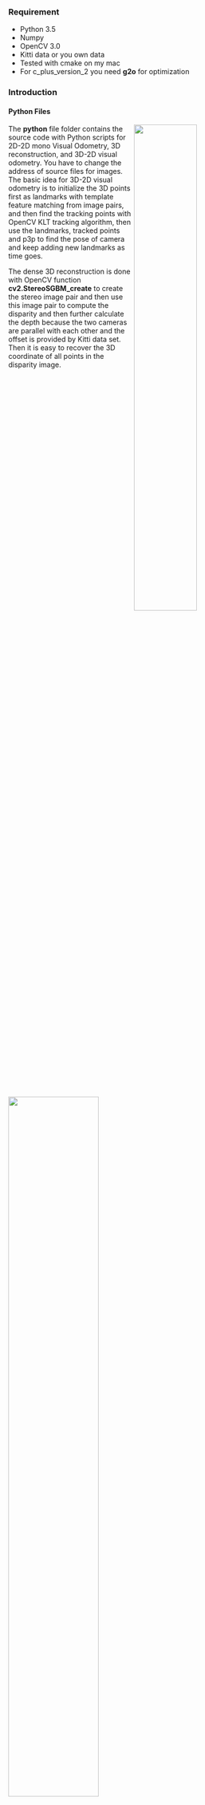 ### Requirement
* Python 3.5
* Numpy
* OpenCV 3.0
* Kitti data or you own data
* Tested with cmake on my mac
* For c\_plus\_version\_2 you need **g2o** for optimization

### Introduction

#### Python Files
<img src='img/vo_pipeline.png' align='right' width='50%'>

The **python** file folder contains the source code with Python scripts for 2D-2D mono Visual Odometry, 3D reconstruction, and  3D-2D visual odometry. You have to change the address of source files for images. The basic idea for 3D-2D visual odometry is to initialize the 3D points first as landmarks with template feature matching from image pairs, and then find the tracking points with OpenCV KLT tracking algorithm, then use the landmarks, tracked points and p3p to find the pose of camera and keep adding new landmarks as time goes.

The dense 3D reconstruction is done with OpenCV function **cv2.StereoSGBM_create** to create the stereo image pair and then use this image pair to compute the disparity and then further calculate the depth because the two cameras are parallel with each other and the offset is provided by Kitti data set. Then it is easy to recover the 3D coordinate of all points in the disparity image.

<!--<img src='img/1.png' width="40%">-->
<img src='img/4.png' width="60%">
<!--![](img/4.png)-->

For the 2D-2D visual mono odometry case, the scale between frame is very important since we only have images from one camera, and I choose to use the scale from the absolute pose data provided by Kitti data, the recovered pose is plotted

<br><img src='img/map.png' width="60%"><br>

#### C++ Files
##### Version 1
In order to add optimization to the mapping and localization steps, I have rewritten the source files with **C++**. In version 1, the 3D-2D visual odometry pipeline is implemented with the above mentioned approach but without use of any optimization technique in the back-end and you do not need to install any additional optimization package. In the feature matching step, the feature extractor **orb***method is used since it is free to use, if you want to use **sift** or **surf** feel free to change it to the name you want. 

In this approach, there is no scale because all the 3D coordinate of the objects are based on the first frame and then all the pose recovered based on the first frame, so we can skip the step to estimate scale, but no optimization is used in this version and I run the program for 2000 frames, and below is the output trajectory of came in these 2000 frames

<img src='img/map2.png' width="60%">

##### Version 2
In the **C++** version 2, I added bundle adjustment to perform optimization in the backend and I choose to use the graph optimization package **g2o** for bundle adjustment. In order to install  **g2o** in you machine, you have to refer [this](https://github.com/RainerKuemmerle/g2o) for additional information. The basic idea is to optimize both the pose and 3D landmark and minimize the reprojection error between these 3D points, 2D feature points with recovered poses. In my implementation, the world 3D points-landmarks are stored and each frame only observe a subset of 3D points from these 3D points, and 3D landmark points keeps adding when new frame comes. 

You can choose to run it online way or offline way. In the offline way, you have to wait until all the frames has been processed and optimize all batches with one shot. Of course, it is slow because the 3D landmark points keep accumulating and there are many landmarks to optimize, so it is slow. As for the online approach, you can choose to optimize only several frames together and continuing the processing for the other frames. I used the offline processing for 2000 frames, since it is not very complex model. For the image below, you can see that trajectories optimized with **bundle adjustment** is more closely aligned with the ground truth trajectory, so it means optimization works.

<img src='img/map2_359.png' width="60%">
<img src='img/map2_360.png' width="60%">

Notice that the trajectories are very sensitive to matching points, so be careful to choose the good matching points int the feature extraction stage. In the left plot, the matching points are OK but with deviation from ground truth path. In the right plot, I used a different matching parameter and now the trajectory is much better.

I have not used any loop detection technique, so the errors still accumulating with more frames comes. A real implementation requires loop detection to eliminate error. Otherwise, error keeps increasing even you have bundle adjustment.

### How to run

git clone : 

In the python files, you can simply run, here python is python3

```
python filename
```
But you need to set your data path to the correct data path, you can download data [here](https://drive.google.com/drive/folders/0B4ORAVKduZjIWFh0V0piSEFzYmM?usp=sharing)

For the c++ files, you have to run below to get it running. Again, you have to modify the data path in the main file.

```
mkdir build
cd build
cmake ..
make
```

Then run the executable files, following the instruction
In the c\_plus_version\_1, you can run
```vo 2000```, it tells the program to run for 2000 frames.

In the c\_plus_version\_2, you can run 

```vo 2000 2000 1``` 

to run program with 2000 frames and optimization after 2000 frames, 1 for use optimization and 0 for not use optimization.

### Further Work
You can improve the above work with good feature extraction scheme and how to handle new landmarks and remove old landmarks, and adding useful part to make it more realistics.

### Reference
1. [Fall 2017 - Vision Algorithms for Mobile Robotics](http://rpg.ifi.uzh.ch/teaching.html)

